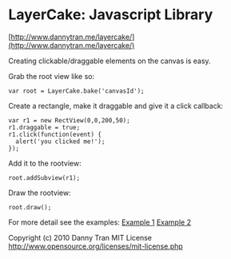 LayerCake: Javascript Library
=============================
[http://www.dannytran.me/layercake/](http://www.dannytran.me/layercake/)

Creating clickable/draggable elements on the canvas is easy.

Grab the root view like so:

    var root = LayerCake.bake('canvasId');

Create a rectangle, make it draggable and give it a click callback:

    var r1 = new RectView(0,0,200,50);
    r1.draggable = true;
    r1.click(function(event) {
      alert('you clicked me!');
    });

Add it to the rootview:

    root.addSubview(r1);

Draw the rootview:

    root.draw();

For more detail see the examples:
[Example 1](http://dannytran.me/layercake/example1.html)
[Example 2](http://dannytran.me/layercake/example2.html)

Copyright (c) 2010 Danny Tran
MIT License
http://www.opensource.org/licenses/mit-license.php

